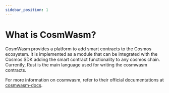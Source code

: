 ```yaml
---
sidebar_position: 1
---
```


# What is CosmWasm?
CosmWasm provides a platform to add smart contracts to the Cosmos ecosystem. It is implemented as a module that can be integrated with the Cosmos SDK adding the smart contract functionality to any cosmos chain. 
Currently, Rust is the main language used for writing the cosmwasm contracts. 

For more information on cosmwasm, refer to their official documentations at [cosmwasm-docs](https://docs.cosmwasm.com/docs/).
